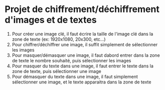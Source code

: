 # Projet de chiffrement/déchiffrement d'images et de textes
1. Pour créer une image clé, il faut écrire la taille de l'image clé dans la zone de texte (ex: 1920x1080, 20x300, etc...)
2. Pour chiffrer/déchiffrer une image, il suffit simplement de sélectionner les images
3. Pour masquer/démasquer une image, il faut dabord entrer dans la zone de texte le nombre souhaité, puis sélectionner les images
4. Pour masquer du texte dans une image, il faut entrer le texte dans la zone de texte, puis sélectionner une image
5. Pour démasquer du texte dans une image, il faut simplement sélectionner une image, et le texte apparaitra dans la zone de texte
